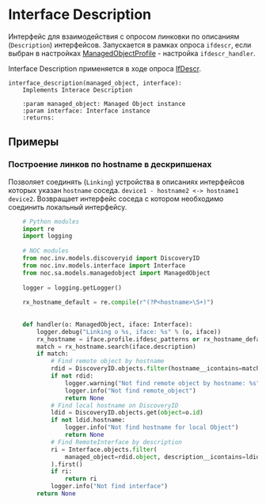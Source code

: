 # Interface Description


Интерфейс для взаимодействия с опросом линковки по описаниям (`Description`) интерфейсов. 
Запускается в рамках опроса `ifdescr`, если выбран в настройках [ManagedObjectProfile](../../../user/reference/concepts/managed-object-profile/index.md) - настройка `ifdescr_handler`.

Interface Description применяется в ходе опроса [IfDescr](../../../admin/reference/discovery/box/ifdesc.md).

 
    interface_description(managed_object, interface):
        Implements Interace Description

        :param managed_object: Managed Object instance
        :param interface: Interface instance
        :returns: 

## Примеры

### Построение линков по hostname в дескрипшенах 

Позволяет соединять (`Linking`) устройства в описаниях интерфейсов которых указан `hostname` соседа. 
`device1 - hostname2 <-> hostname1 device2`. Возвращает интерфейс соседа с котором необходимо соединить локальный интерфейсу.

```python
    # Python modules
    import re
    import logging
    
    # NOC modules
    from noc.inv.models.discoveryid import DiscoveryID
    from noc.inv.models.interface import Interface
    from noc.sa.models.managedobject import ManagedObject
    
    logger = logging.getLogger()
    
    rx_hostname_default = re.compile(r"(?P<hostname>\S+)")
    
    
    def handler(o: ManagedObject, iface: Interface):
        logger.debug("Linking o %s, iface: %s" % (o, iface))
        rx_hostname = iface.profile.ifdesc_patterns or rx_hostname_default
        match = rx_hostname.search(iface.description)
        if match:
            # Find remote object by hostname
            rdid = DiscoveryID.objects.filter(hostname__icontains=match.group("hostname")).first()
            if not rdid:
                logger.warning("Not find remote object by hostname: %s", match.group("hostname"))
                logger.info("Not find remote_object")
                return None
            # Find local hostname on DiscoveryID
            ldid = DiscoveryID.objects.get(object=o.id)
            if not ldid.hostname:
                logger.info("Not find hostname for local Object")
                return None
            # Find RemoteInterface by description
            ri = Interface.objects.filter(
                managed_object=rdid.object, description__icontains=ldid.hostname
            ).first()
            if ri:
                return ri
            logger.info("Not find interface")
        return None

```
